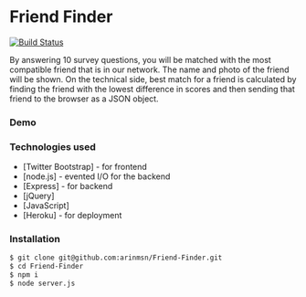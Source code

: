 # Friend Finder



[![Build Status](https://travis-ci.org/joemccann/dillinger.svg?branch=master)](https://travis-ci.org/joemccann/dillinger)

By answering 10 survey questions, you will be matched with the most compatible friend that is in our network. The name and photo of the friend will be shown. On the technical side, best match for a friend is calculated by finding the friend with the lowest difference in scores and then sending that friend to the browser as a JSON object. 

### Demo


### Technologies used


* [Twitter Bootstrap] - for frontend
* [node.js] - evented I/O for the backend
* [Express] - for backend
* [jQuery]
* [JavaScript]
* [Heroku] - for deployment

### Installation

```sh
$ git clone git@github.com:arinmsn/Friend-Finder.git
$ cd Friend-Finder
$ npm i
$ node server.js
```

